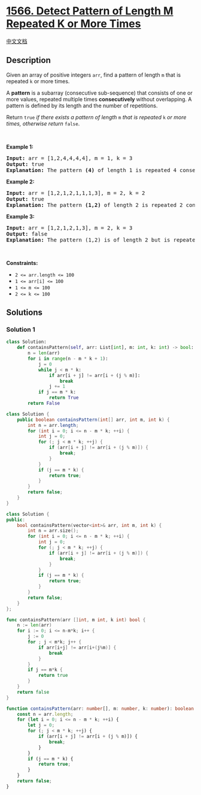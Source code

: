 # [1566. Detect Pattern of Length M Repeated K or More Times](https://leetcode.com/problems/detect-pattern-of-length-m-repeated-k-or-more-times)

[中文文档](/solution/1500-1599/1566.Detect%20Pattern%20of%20Length%20M%20Repeated%20K%20or%20More%20Times/README.md)

<!-- tags:Array,Enumeration -->

## Description

<p>Given an array of positive integers <code>arr</code>, find a pattern of length <code>m</code> that is repeated <code>k</code> or more times.</p>

<p>A <strong>pattern</strong> is a subarray (consecutive sub-sequence) that consists of one or more values, repeated multiple times <strong>consecutively </strong>without overlapping. A pattern is defined by its length and the number of repetitions.</p>

<p>Return <code>true</code> <em>if there exists a pattern of length</em> <code>m</code> <em>that is repeated</em> <code>k</code> <em>or more times, otherwise return</em> <code>false</code>.</p>

<p>&nbsp;</p>
<p><strong class="example">Example 1:</strong></p>

<pre>
<strong>Input:</strong> arr = [1,2,4,4,4,4], m = 1, k = 3
<strong>Output:</strong> true
<strong>Explanation: </strong>The pattern <strong>(4)</strong> of length 1 is repeated 4 consecutive times. Notice that pattern can be repeated k or more times but not less.
</pre>

<p><strong class="example">Example 2:</strong></p>

<pre>
<strong>Input:</strong> arr = [1,2,1,2,1,1,1,3], m = 2, k = 2
<strong>Output:</strong> true
<strong>Explanation: </strong>The pattern <strong>(1,2)</strong> of length 2 is repeated 2 consecutive times. Another valid pattern <strong>(2,1) is</strong> also repeated 2 times.
</pre>

<p><strong class="example">Example 3:</strong></p>

<pre>
<strong>Input:</strong> arr = [1,2,1,2,1,3], m = 2, k = 3
<strong>Output:</strong> false
<strong>Explanation: </strong>The pattern (1,2) is of length 2 but is repeated only 2 times. There is no pattern of length 2 that is repeated 3 or more times.
</pre>

<p>&nbsp;</p>
<p><strong>Constraints:</strong></p>

<ul>
	<li><code>2 &lt;= arr.length &lt;= 100</code></li>
	<li><code>1 &lt;= arr[i] &lt;= 100</code></li>
	<li><code>1 &lt;= m &lt;= 100</code></li>
	<li><code>2 &lt;= k &lt;= 100</code></li>
</ul>

## Solutions

### Solution 1

<!-- tabs:start -->

```python
class Solution:
    def containsPattern(self, arr: List[int], m: int, k: int) -> bool:
        n = len(arr)
        for i in range(n - m * k + 1):
            j = 0
            while j < m * k:
                if arr[i + j] != arr[i + (j % m)]:
                    break
                j += 1
            if j == m * k:
                return True
        return False
```

```java
class Solution {
    public boolean containsPattern(int[] arr, int m, int k) {
        int n = arr.length;
        for (int i = 0; i <= n - m * k; ++i) {
            int j = 0;
            for (; j < m * k; ++j) {
                if (arr[i + j] != arr[i + (j % m)]) {
                    break;
                }
            }
            if (j == m * k) {
                return true;
            }
        }
        return false;
    }
}
```

```cpp
class Solution {
public:
    bool containsPattern(vector<int>& arr, int m, int k) {
        int n = arr.size();
        for (int i = 0; i <= n - m * k; ++i) {
            int j = 0;
            for (; j < m * k; ++j) {
                if (arr[i + j] != arr[i + (j % m)]) {
                    break;
                }
            }
            if (j == m * k) {
                return true;
            }
        }
        return false;
    }
};
```

```go
func containsPattern(arr []int, m int, k int) bool {
	n := len(arr)
	for i := 0; i <= n-m*k; i++ {
		j := 0
		for ; j < m*k; j++ {
			if arr[i+j] != arr[i+(j%m)] {
				break
			}
		}
		if j == m*k {
			return true
		}
	}
	return false
}
```

```ts
function containsPattern(arr: number[], m: number, k: number): boolean {
    const n = arr.length;
    for (let i = 0; i <= n - m * k; ++i) {
        let j = 0;
        for (; j < m * k; ++j) {
            if (arr[i + j] != arr[i + (j % m)]) {
                break;
            }
        }
        if (j == m * k) {
            return true;
        }
    }
    return false;
}
```

<!-- tabs:end -->

<!-- end -->
